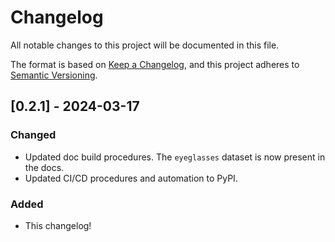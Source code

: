 # Changelog

All notable changes to this project will be documented in this file.

The format is based on [Keep a Changelog](https://keepachangelog.com/en/1.1.0/),
and this project adheres to [Semantic Versioning](https://semver.org/spec/v2.0.0.html).

## [0.2.1] - 2024-03-17

### Changed

- Updated doc build procedures. The `eyeglasses` dataset is now present in the docs.
- Updated CI/CD procedures and automation to PyPI.

### Added

- This changelog!
